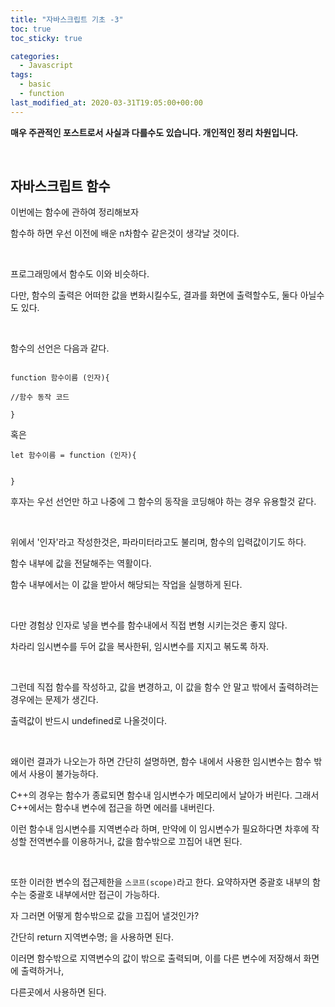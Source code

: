 ```yaml
---
title: "자바스크립트 기초 -3"
toc: true
toc_sticky: true

categories:
  - Javascript
tags:
  - basic
  - function
last_modified_at: 2020-03-31T19:05:00+00:00
---
```


**매우 주관적인 포스트로서 사실과 다를수도 있습니다. 개인적인 정리 차원입니다.**

​

## 자바스크립트 함수

이번에는 함수에 관하여 정리해보자
​

함수하 하면 우선 이전에 배운 n차함수 같은것이 생각날 것이다.

​

프로그래밍에서 함수도 이와 비슷하다.

다만, 함수의 출력은 어떠한 값을 변화시킬수도, 결과를 화면에 출력할수도, 둘다 아닐수도 있다.

​

함수의 선언은 다음과 같다.

```

function 함수이름 (인자){

//함수 동작 코드

}
```

혹은

```
let 함수이름 = function (인자){


}
```

후자는 우선 선언만 하고 나중에 그 함수의 동작을 코딩해야 하는 경우 유용할것 같다.

​

위에서 '인자'라고 작성한것은, 파라미터라고도 불리며, 함수의 입력값이기도 하다.

함수 내부에 값을 전달해주는 역활이다.

함수 내부에서는 이 값을 받아서 해당되는 작업을 실행하게 된다.

​

다만 경험상 인자로 넣을 변수를 함수내에서 직접 변형 시키는것은 좋지 않다.

차라리 임시변수를 두어 값을 복사한뒤, 임시변수를 지지고 볶도록 하자.

​

그런데 직접 함수를 작성하고, 값을 변경하고, 이 값을 함수 안 말고 밖에서 출력하려는 경우에는 문제가 생긴다.

출력값이 반드시 undefined로 나올것이다.

​

왜이런 결과가 나오는가 하면 간단히 설명하면, 함수 내에서 사용한 임시변수는 함수 밖에서 사용이 불가능하다.

C++의 경우는 함수가 종료되면 함수내 임시변수가 메모리에서 날아가 버린다. 그래서 C++에서는 함수내 변수에 접근을 하면 에러를 내버린다.

이런 함수내 임시변수를 지역변수라 하며, 만약에 이 임시변수가 필요하다면 차후에 작성할 전역변수를 이용하거나, 값을 함수밖으로 끄집어 내면 된다.

​

또한 이러한 변수의 접근제한을 `스코프(scope)`라고 한다. 요약하자면 중괄호 내부의 함수는 중괄호 내부에서만 접근이 가능하다.

자 그러면 어떻게 함수밖으로 값을 끄집어 낼것인가?

간단히 return 지역변수명; 을 사용하면 된다.

이러면 함수밖으로 지역변수의 값이 밖으로 출력되며, 이를 다른 변수에 저장해서 화면에 출력하거나,

다른곳에서 사용하면 된다.

